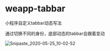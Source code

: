 # weapp-tabbar

小程序自定义tabbar动态写法

通过切换不同的身份，底部动态的tabbar会跟着变动

![Snipaste_2020-05-25_10-02-52](https://user-images.githubusercontent.com/18715564/82771546-00312280-9e6f-11ea-9a05-3f5edd95e76a.png)
